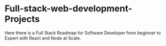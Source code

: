 # Full-stack-web-development-Projects
Here there is a Full Stack Roadmap for Software Developer from beginner to Expert with React and Node at Scale.
